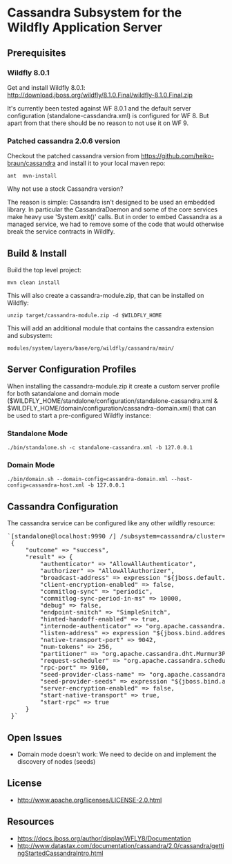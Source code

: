 

# Cassandra Subsystem for the Wildfly Application Server

## Prerequisites

### Wildfly 8.0.1

Get and install Wildfly 8.0.1: http://download.jboss.org/wildfly/8.1.0.Final/wildfly-8.1.0.Final.zip

It's currently been tested against WF 8.0.1 and the default server configuration (standalone-cassdandra.xml) is configured for WF 8.
But apart from that there should be no reason to not use it on WF 9.

### Patched cassandra 2.0.6 version
Checkout the patched cassandra version from https://github.com/heiko-braun/cassandra and install it to your local maven repo:

 `ant  mvn-install`

Why not use a stock Cassandra version?

The reason is simple: Cassandra isn't designed to be used an embedded library.
In particular the CassandraDaemon and some of the core services make heavy use 'System.exit()' calls.
But in order to embed Cassandra as a managed service, we had to remove some of the code
 that would otherwise break the service contracts in Wildlfy.


## Build & Install

Build the top level project:

`mvn clean install`

This will also create a cassandra-module.zip, that can be installed on Wildfly:

`unzip target/cassandra-module.zip -d $WILDFLY_HOME`

This will add an additional module that contains the cassandra extension and subsystem:

`modules/system/layers/base/org/wildfly/cassandra/main/`

## Server Configuration Profiles

When installing the cassandra-module.zip it create a custom server profile for both satandalone and domain mode
($WILDFLY_HOME/standalone/configuration/standalone-cassandra.xml & $WILDFLY_HOME/domain/configuration/cassandra-domain.xml)
that can be used to start a pre-configured Wildfly instance:

### Standalone Mode

`./bin/standalone.sh -c standalone-cassandra.xml -b 127.0.0.1`

### Domain Mode

`./bin/domain.sh --domain-config=cassandra-domain.xml --host-config=cassandra-host.xml -b 127.0.0.1`

## Cassandra Configuration

The cassandra service can be configured like any other wildfly resource:

<pre>
`[standalone@localhost:9990 /] /subsystem=cassandra/cluster=WildflyCluster:read-resource
 {
     "outcome" => "success",
     "result" => {
         "authenticator" => "AllowAllAuthenticator",
         "authorizer" => "AllowAllAuthorizer",
         "broadcast-address" => expression "${jboss.default.multicast.address:230.0.0.4}",
         "client-encryption-enabled" => false,
         "commitlog-sync" => "periodic",
         "commitlog-sync-period-in-ms" => 10000,
         "debug" => false,
         "endpoint-snitch" => "SimpleSnitch",
         "hinted-handoff-enabled" => true,
         "internode-authenticator" => "org.apache.cassandra.auth.AllowAllInternodeAuthenticator",
         "listen-address" => expression "${jboss.bind.address:127.0.0.1}",
         "native-transport-port" => 9042,
         "num-tokens" => 256,
         "partitioner" => "org.apache.cassandra.dht.Murmur3Partitioner",
         "request-scheduler" => "org.apache.cassandra.scheduler.NoScheduler",
         "rpc-port" => 9160,
         "seed-provider-class-name" => "org.apache.cassandra.locator.SimpleSeedProvider",
         "seed-provider-seeds" => expression "${jboss.bind.address:127.0.0.1}",
         "server-encryption-enabled" => false,
         "start-native-transport" => true,
         "start-rpc" => true
     }
 }`
</pre>


## Open Issues

- Domain mode doesn't work: We need to decide on and implement the discovery of nodes (seeds)

## License

- http://www.apache.org/licenses/LICENSE-2.0.html

## Resources
- https://docs.jboss.org/author/display/WFLY8/Documentation
- http://www.datastax.com/documentation/cassandra/2.0/cassandra/gettingStartedCassandraIntro.html

